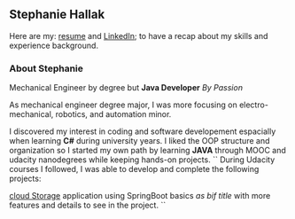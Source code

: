 ## Stephanie Hallak

Here are my: [resume](https://docs.google.com/document/d/1sS1wTfhFODQTpPGDiPC3yl-kpENsHfgnLogAhhEcFmc/edit#heading=h.5x0d5h95i329) and [LinkedIn](https://www.linkedin.com/in/stephaniehallak/); to have a recap about my skills and experience background.

### About Stephanie

Mechanical Engineer by degree but **Java Developer** _By Passion_

As mechanical engineer degree major, I was more focusing on electro-mechanical, robotics, and automation minor.

I discovered my interest in coding and software developement espacially when learning **C#** during university years. I liked the OOP structure and organization so I started my own path by learning **JAVA** through MOOC and udacity nanodegrees while keeping hands-on projects.
``
During Udacity courses I followed, I was able to develop and complete the following projects:

[cloud Storage](https://github.com/StephanieHallak/cloud-Storage-Spring-Boot.git) application using SpringBoot basics _as bif title_ with more features and details to see in the project.
``
